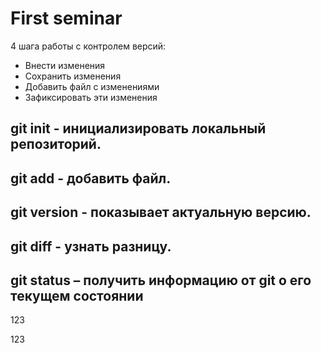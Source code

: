 # First seminar

4 шага работы с контролем версий: 
* Внести изменения
* Сохранить изменения
* Добавить файл с изменениями 
* Зафиксировать эти изменения
## git init - инициализировать локальный репозиторий.
## git add - добавить файл.
## git version - показывает актуальную версию.
## git diff - узнать разницу.
## git status – получить информацию от git о его текущем состоянии
123

123
